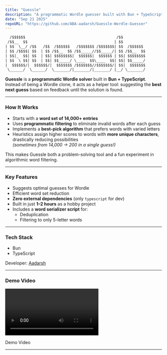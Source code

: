 ```yaml
---
title: "Guessle"
description: "A programmatic Wordle guesser built with Bun + TypeScript."
date: "Sep 21 2025"
repoURL: "https://github.com/ABA-aadarsh/Guessle-Wordle-Guesser"
---
```


```txt
  /$$$$$$                                         /$$          
 /$$__  $$                                       | $$          
| $$  \__/ /$$   /$$  /$$$$$$   /$$$$$$$ /$$$$$$$| $$  /$$$$$$ 
| $$ /$$$$| $$  | $$ /$$__  $$ /$$_____//$$_____/| $$ /$$__  $$
| $$|_  $$| $$  | $$| $$$$$$$$|  $$$$$$|  $$$$$$ | $$| $$$$$$$$
| $$  \ $$| $$  | $$| $$_____/ \____  $$\____  $$| $$| $$_____/
|  $$$$$$/|  $$$$$$/|  $$$$$$$ /$$$$$$$//$$$$$$$/| $$|  $$$$$$$
 \______/  \______/  \_______/|_______/|_______/ |__/ \_______/
```

**Guessle** is a **programmatic Wordle solver** built in **Bun + TypeScript**.  
Instead of being a Wordle clone, it acts as a helper tool: suggesting the **best next guess** based on feedback until the solution is found.

---

### How It Works
- Starts with a **word set of 14,000+ entries**
- Uses **programmatic filtering** to eliminate invalid words after each guess
- Implements a **best-pick algorithm** that prefers words with varied letters
- Heuristics assign higher scores to words with **more unique characters**, drastically reducing possibilities  
  _(sometimes from 14,000 → 200 in a single guess!)_

This makes Guessle both a problem-solving tool and a fun experiment in algorithmic word filtering.

---

### Key Features
- Suggests optimal guesses for Wordle
- Efficient word set reduction
- **Zero external dependencies** (only `typescript` for dev)
- Built in just **1–2 hours** as a hobby project
- Includes a **word serializer script** for:
  - Deduplication
  - Filtering to only 5-letter words

---

### Tech Stack
- Bun
- TypeScript

Developer: [Aadarsh](https://github.com/ABA-aadarsh)

---

### Demo Video

<video controls>
  <source src="/assets/projects/guessle/demo-video.mp4" type="video/mp4" />
</video>
<p class="text-center">Demo Video</p>

---

